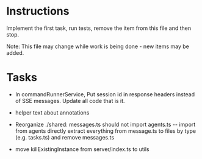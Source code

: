 # Instructions

Implement the first task, run tests, remove the item from this file and then stop.

Note: This file may change while work is being done - new items may be added.

# Tasks

- In commandRunnerService, Put session id in response headers instead of SSE messages. Update all code that is it.

- helper text about annotations

- Reorganize ./shared:
  messages.ts should not import agents.ts -- import from agents directly
  extract everything from message.ts to files by type (e.g. tasks.ts) and remove messages.ts

- move killExistingInstance from server/index.ts to utils
